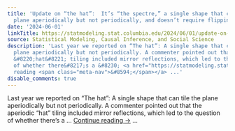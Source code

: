 ```yaml
---
title: 'Update on “the hat”:  It’s “the spectre,” a single shape that can tile the
  plane aperiodically but not periodically, and doesn’t require flipping'
date: '2024-06-01'
linkTitle: https://statmodeling.stat.columbia.edu/2024/06/01/update-on-the-hat-a-single-shape-that-can-tile-the-plane-aperiodically-but-not-periodically-and-doesnt-require-flipping/
source: Statistical Modeling, Causal Inference, and Social Science
description: 'Last year we reported on “The hat”: A single shape that can tile the
  plane aperiodically but not periodically. A commenter pointed out that the aperiodic
  &#8220;hat&#8221; tiling included mirror reflections, which led to the question
  of whether there&#8217;s a &#8230; <a href="https://statmodeling.stat.columbia.edu/2024/06/01/update-on-the-hat-a-single-shape-that-can-tile-the-plane-aperiodically-but-not-periodically-and-doesnt-require-flipping/">Continue
  reading <span class="meta-nav">&#8594;</span></a> ...'
disable_comments: true
---
```

Last year we reported on “The hat”: A single shape that can tile the plane aperiodically but not periodically. A commenter pointed out that the aperiodic &#8220;hat&#8221; tiling included mirror reflections, which led to the question of whether there&#8217;s a &#8230; <a href="https://statmodeling.stat.columbia.edu/2024/06/01/update-on-the-hat-a-single-shape-that-can-tile-the-plane-aperiodically-but-not-periodically-and-doesnt-require-flipping/">Continue reading <span class="meta-nav">&#8594;</span></a> ...